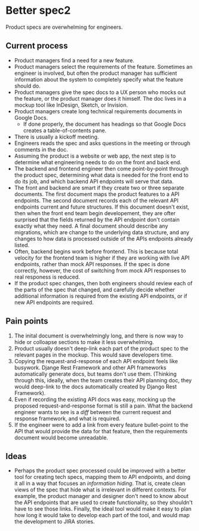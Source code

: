 # Better spec2
Product specs are overwhelming for engineers.

## Current process
- Product managers find a need for a new feature.
- Product managers select the requirements of the feature. Sometimes an engineer is involved, but often the product manager has sufficient information about the system to completely specify what the feature should do.
- Product managers give the spec docs to a UX person who mocks out the feature, or the product manager does it himself. The doc lives in a mockup tool like InDesign, Sketch, or Invision.
- Product managers create long technical requirements documents in Google Docs.
  - If done properly, the document has headings so that Google Docs creates a table-of-contents pane.
- There is usually a kickoff meeting.
- Engineers reads the spec and asks questions in the meeting or through comments in the doc.
- Assuming the product is a website or web app, the next step is to determine what engineering needs to do on the front and back end.
- The backend and frontend engineer then come point-by-point through the product spec, determining what data is needed for the front end to do its job, and which backend API endpoints will serve that data.
- The front and backend are smart if they create two or three separate documents. The first document maps the product features to a API endpoints. The second document records each of the relevant API endpoints current and future structures. If this document doesn't exist, then when the front end team begin developement, they are ofter surprised that the fields returned by the API endpoint don't contain exactly what they need. A final document should describe any migrations, which are change to the underlying data structure, and any changes to how data is processed outside of the APIs endpoints already listed.
- Often, backend begins work before frontend. This is because total velocity for the frontend team is higher if they are working with live API endpoints, rather than mock API responses. If the spec is done correctly, however, the cost of switching from mock API responses to real responess is reduced.
- If the product spec changes, then both engineers should review each of the parts of the spec that changed, and carefully decide whether additional information is required from the existing API endpoints, or if new API endpoints are required.

## Pain points
1. The inital document is overwhelmingly long, and there is now way to hide or colloapse sections to make it less overwhelming.
2. Product usually doesn't deep-link each part of the product spec to the relevant pages in the mockup. This would save developers time.
3. Copying the request-and-response of each API endpoint feels like busywork. Djange Rest Framework and other API frameworks automatically generate docs, but teams don't use them. (Thinking through this, ideally, when the team creates their API planning doc, they would deep-link to the docs automatically created by Django Rest Framework).
4. Even if recording the existing API docs was easy, mocking up the proposed request-and-response format is still a pain. What the backend engineer wants to see is a _diff_ between the current request and response framework, and what is required.
5. If the engineer were to add a link from every feature bullet-point to the API that would provide the data for that feature, then the requirements document would become unreadable.

## Ideas
- Perhaps the product spec processed could be improved with a better tool for creating tech specs, mapping them to API endpoints, and doing it all in a way that focuses an _information hiding_. That is, create clean views of the spec that hide what is irrelevant in different contexts. For example, the product manager and designer don't need to know about the API endpoints that are used to create functionality, so they shouldn't have to see those links. Finally, the ideal tool would make it easy to plan how long it would take to develop each part of the tool, and would map the development to JIRA stories.
